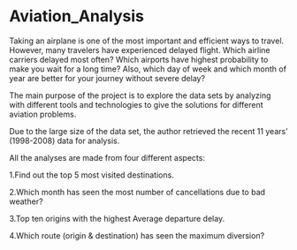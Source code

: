 # Aviation_Analysis

Taking an airplane is one of the most important and efficient ways to travel. However, many travelers have experienced delayed flight. Which airline carriers delayed most often? Which airports have highest probability to make you wait for a long time? Also, which day of week and which month of year are better for your journey without severe delay?

The main purpose of the project is to explore the data sets by analyzing with different tools and technologies to give the solutions for different aviation problems. 

Due to the large size of the data set, the author retrieved the recent 11 years’ (1998-2008) data for analysis.

All the analyses are made from four different aspects:

1.Find out the top 5 most visited destinations.

2.Which month has seen the most number of cancellations due to bad weather?

3.Top ten origins with the highest Average departure delay.

4.Which route (origin & destination) has seen the maximum diversion?

